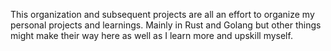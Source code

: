 This organization and subsequent projects are all an effort to organize my personal projects and learnings. Mainly in Rust and Golang but other things might make their way here as well as I learn more and upskill myself.
